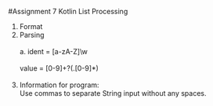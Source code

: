 #Assignment 7 Kotlin List Processing
1. Format
2. Parsing <br><br>
  a. ident = [a-zA-Z]\w <br><br>
     value = [0-9]+?(.[0-9]*) <br><br>
3. Information for program: <br>
       Use commas to separate String input without any spaces.
